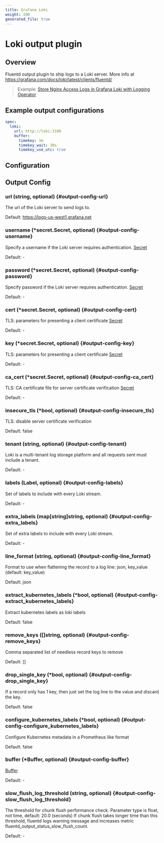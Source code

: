 ```yaml
---
title: Grafana Loki
weight: 200
generated_file: true
---
```


# Loki output plugin 
## Overview
Fluentd output plugin to ship logs to a Loki server.
More info at https://grafana.com/docs/loki/latest/clients/fluentd/
>Example: [Store Nginx Access Logs in Grafana Loki with Logging Operator](../../../../examples/loki-nginx/)

 ## Example output configurations
 ```yaml
 spec:
   loki:
     url: http://loki:3100
     buffer:
       timekey: 1m
       timekey_wait: 30s
       timekey_use_utc: true
 ```

## Configuration
## Output Config

### url (string, optional) {#output-config-url}

The url of the Loki server to send logs to.  

Default: https://logs-us-west1.grafana.net

### username (*secret.Secret, optional) {#output-config-username}

Specify a username if the Loki server requires authentication. [Secret](../secret/) 

Default: -

### password (*secret.Secret, optional) {#output-config-password}

Specify password if the Loki server requires authentication. [Secret](../secret/) 

Default: -

### cert (*secret.Secret, optional) {#output-config-cert}

TLS: parameters for presenting a client certificate [Secret](../secret/) 

Default: -

### key (*secret.Secret, optional) {#output-config-key}

TLS: parameters for presenting a client certificate [Secret](../secret/) 

Default: -

### ca_cert (*secret.Secret, optional) {#output-config-ca_cert}

TLS: CA certificate file for server certificate verification [Secret](../secret/) 

Default: -

### insecure_tls (*bool, optional) {#output-config-insecure_tls}

TLS: disable server certificate verification  

Default:  false

### tenant (string, optional) {#output-config-tenant}

Loki is a multi-tenant log storage platform and all requests sent must include a tenant. 

Default: -

### labels (Label, optional) {#output-config-labels}

Set of labels to include with every Loki stream. 

Default: -

### extra_labels (map[string]string, optional) {#output-config-extra_labels}

Set of extra labels to include with every Loki stream. 

Default: -

### line_format (string, optional) {#output-config-line_format}

Format to use when flattening the record to a log line: json, key_value (default: key_value) 

Default: json

### extract_kubernetes_labels (*bool, optional) {#output-config-extract_kubernetes_labels}

Extract kubernetes labels as loki labels  

Default:  false

### remove_keys ([]string, optional) {#output-config-remove_keys}

Comma separated list of needless record keys to remove  

Default:  []

### drop_single_key (*bool, optional) {#output-config-drop_single_key}

If a record only has 1 key, then just set the log line to the value and discard the key.  

Default:  false

### configure_kubernetes_labels (*bool, optional) {#output-config-configure_kubernetes_labels}

Configure Kubernetes metadata in a Prometheus like format  

Default:  false

### buffer (*Buffer, optional) {#output-config-buffer}

[Buffer](../buffer/) 

Default: -

### slow_flush_log_threshold (string, optional) {#output-config-slow_flush_log_threshold}

The threshold for chunk flush performance check. Parameter type is float, not time, default: 20.0 (seconds) If chunk flush takes longer time than this threshold, fluentd logs warning message and increases metric fluentd_output_status_slow_flush_count. 

Default: -


